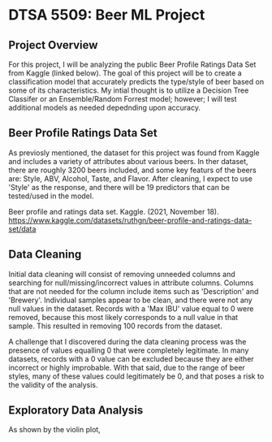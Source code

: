 # DTSA 5509: Beer ML Project

## Project Overview

For this project, I will be analyzing the public Beer Profile Ratings Data Set from Kaggle (linked below). The goal of this project will be to create a classification model that accurately predicts the type/style of beer based on  some of its characteristics. My intial thought is to utilize a Decision Tree Classifer or an Ensemble/Random Forrest model; however; I will test additional models as needed depednding upon accuracy.


## Beer Profile Ratings Data Set

As previosly mentioned, the dataset for this project was found from Kaggle and includes a variety of attributes about various beers. In ther dataset, there are roughly 3200 beers included, and some key featurs of the beers are: Style, ABV, Alcohol, Taste, and Flavor. After cleaning, I expect to use 'Style' as the response, and there will be 19 predictors that can be tested/used in the model.

Beer profile and ratings data set. Kaggle. (2021, November 18). https://www.kaggle.com/datasets/ruthgn/beer-profile-and-ratings-data-set/data

## Data Cleaning

Initial data cleaning will consist of removing unneeded columns and searching for null/missing/incorrect values in attribute columns. Columns that are not needed for the column include items such as 'Description' and 'Brewery'. Individual samples appear to be clean, and there were not any null values in the dataset. Records with a 'Max IBU' value equal to 0 were removed, because this most likely corresponds to a null value in that sample. This resulted in removing 100 records from the dataset.

A challenge that I discovered during the data cleaning process was the presence of values equalling 0 that were completely legitimate. In many datasets, records with a 0 value can be excluded because they are either incorrect or highly improbable. With that said, due to the range of beer styles, many of these values could legitimately be 0, and that poses a risk to the validity of the analysis.

## Exploratory Data Analysis

As shown by the violin plot,